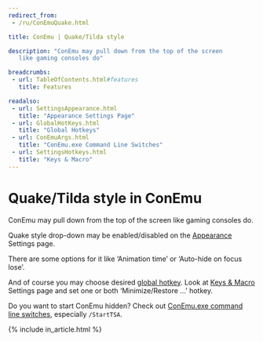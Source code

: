 ```yaml
---
redirect_from:
 - /ru/ConEmuQuake.html

title: ConEmu | Quake/Tilda style

description: "ConEmu may pull down from the top of the screen
   like gaming consoles do"

breadcrumbs:
 - url: TableOfContents.html#features
   title: Features

readalso:
 - url: SettingsAppearance.html
   title: "Appearance Settings Page"
 - url: GlobalHotKeys.html
   title: "Global Hotkeys"
 - url: ConEmuArgs.html
   title: "ConEmu.exe Command Line Switches"
 - url: SettingsHotkeys.html
   title: "Keys & Macro"
---
```


# Quake/Tilda style in ConEmu

ConEmu may pull down from the top of the screen
like gaming consoles do.

Quake style drop-down may be enabled/disabled on the
[Appearance](SettingsAppearance.html) Settings page.

There are some options for it like ‘Animation time’
or ‘Auto-hide on focus lose’.

And of course you may choose desired [global hotkey](GlobalHotKeys.html).
Look at [Keys & Macro](SettingsHotkeys.html) Settings page
and set one or both ‘Minimize/Restore ...’ hotkey.

Do you want to start ConEmu hidden?
Check out [ConEmu.exe command line switches](ConEmuArgs.html),
especially `/StartTSA`.

{% include in_article.html %}
